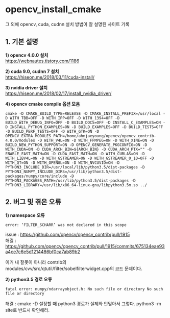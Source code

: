 # opencv_install_cmake
그 외에 opencv, cuda, cudnn 설치 방법이 잘 설명된 사이트 기록

## 1. 기본 설명
**1) opencv 4.0.0 설치**<br>
  https://webnautes.tistory.com/1186
 
**2) cuda 9.0, cudnn 7 설치**<br>
   https://hiseon.me/2018/03/11/cuda-install/
 
**3) nvidia driver 설치**<br>
   https://hiseon.me/2018/02/17/install_nvidia_driver/
 
**4) opencv cmake compile 옵션 모음**<br>
```
cmake -D CMAKE_BUILD_TYPE=RELEASE -D CMAKE_INSTALL_PREFIX=/usr/local -D WITH_TBB=OFF -D WITH_IPP=OFF -D WITH_1394=OFF -D BUILD_WITH_DEBUG_INFO=OFF -D BUILD_DOCS=OFF -D INSTALL_C_EXAMPLES=ON -D INSTALL_PYTHON_EXAMPLES=ON -D BUILD_EXAMPLES=OFF -D BUILD_TESTS=OFF -D BUILD_PERF_TESTS=OFF -D WITH_GTK=ON -D OPENCV_EXTRA_MODULES_PATH=/home/ahnjaeyoung/opencv/opencv_contrib-4.0.0/modules -D WITH_V4L=ON -D WITH_FFMPEG=ON -D WITH_XINE=ON -D BUILD_NEW_PYTHON_SUPPORT=ON -D OPENCV_GENERATE_PKGCONFIG=ON -D WITH_CUDA=ON -D CUDA_ARCH_BIN=${ARCH_BIN} -D CUDA_ARCH_PTX="" -D ENABLE_FAST_MATH=ON -D CUDA_FAST_MATH=ON -D WITH_CUBLAS=ON -D WITH_LIBV4L=ON -D WITH_GSTREAMER=ON -D WITH_GSTREAMER_0_10=OFF -D WITH_QT=ON -D WITH_OPENGL=ON -D WITH_NVCUVID=ON -D PYTHON3_INCLUDE_DIR=/usr/local/lib/python3.5/dist-packages -D PYTHON3_NUMPY_INCLUDE_DIRS=/usr/lib/python3.5/dist-packages/numpy/core/include -D PYTHON3_PACKAGES_PATH=/usr/lib/python3.5/dist-packages -D PYTHON3_LIBRARY=/usr/lib/x86_64-linux-gnu/libpython3.5m.so ../
```

## 2. 버그 및 겪은 오류
**1) namespace 오류**<br>
```
error: ‘FILTER_SCHARR’ was not declared in this scope
```
 issue : https://github.com/opencv/opencv_contrib/pull/1915<br>
 해결   : https://github.com/opencv/opencv_contrib/pull/1915/commits/675134eae93a4ce7c6e5d1214486bf0ca7ab89b2<br>

이거 내 잘못이 아니라 contrib의 modules/cvv/src/qtutil/filter/sobelfilterwidget.cpp의 코드 문제이다.


**2) python3.5 경로 오류**<br>
```
fatal error: numpy/ndarrayobject.h: No such file or directory No such file or directory
```
 해결  : cmake -D 설정할 때 python3 경로가 실제와 안맞아서 그렇다. python3 -m site로 반드시 확인해라.
